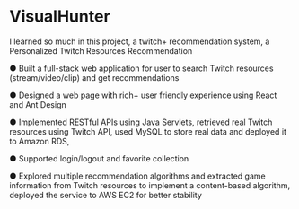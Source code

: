 # VisualHunter
I learned so much in this project, a twitch+ recommendation system, a Personalized Twitch Resources Recommendation

● Built a full-stack web application for user to search Twitch resources (stream/video/clip) and get recommendations

● Designed a web page with rich+ user friendly experience using React and Ant Design

● Implemented RESTful APIs using Java Servlets, retrieved real Twitch resources using Twitch API, used MySQL to store real data and deployed it to Amazon RDS, 

● Supported login/logout and favorite collection

● Explored multiple recommendation algorithms and extracted game information from Twitch resources to implement a content-based algorithm, deployed the service to AWS EC2 for better stability
